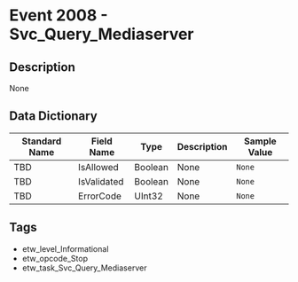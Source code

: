 # Event 2008 - Svc_Query_Mediaserver

## Description
None

## Data Dictionary
|Standard Name|Field Name|Type|Description|Sample Value|
|---|---|---|---|---|
|TBD|IsAllowed|Boolean|None|`None`|
|TBD|IsValidated|Boolean|None|`None`|
|TBD|ErrorCode|UInt32|None|`None`|

## Tags
* etw_level_Informational
* etw_opcode_Stop
* etw_task_Svc_Query_Mediaserver